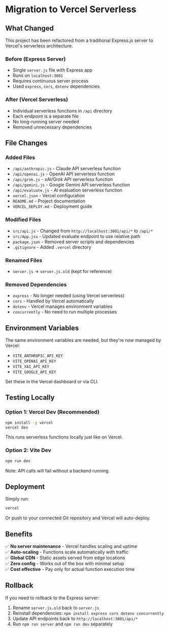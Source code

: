 # Migration to Vercel Serverless

## What Changed

This project has been refactored from a traditional Express.js server to Vercel's serverless architecture.

### Before (Express Server)
- Single `server.js` file with Express app
- Runs on `localhost:3001`
- Requires continuous server process
- Used `express`, `cors`, `dotenv` dependencies

### After (Vercel Serverless)
- Individual serverless functions in `/api` directory
- Each endpoint is a separate file
- No long-running server needed
- Removed unnecessary dependencies

## File Changes

### Added Files
- `/api/anthropic.js` - Claude API serverless function
- `/api/openai.js` - OpenAI API serverless function  
- `/api/grok.js` - xAI/Grok API serverless function
- `/api/gemini.js` - Google Gemini API serverless function
- `/api/evaluate.js` - AI evaluation serverless function
- `vercel.json` - Vercel configuration
- `README.md` - Project documentation
- `VERCEL_DEPLOY.md` - Deployment guide

### Modified Files
- `src/api.js` - Changed from `http://localhost:3001/api/*` to `/api/*`
- `src/App.jsx` - Updated evaluate endpoint to use relative path
- `package.json` - Removed server scripts and dependencies
- `.gitignore` - Added `.vercel` directory

### Renamed Files
- `server.js` → `server.js.old` (kept for reference)

### Removed Dependencies
- `express` - No longer needed (using Vercel serverless)
- `cors` - Handled by Vercel automatically
- `dotenv` - Vercel manages environment variables
- `concurrently` - No need to run multiple processes

## Environment Variables

The same environment variables are needed, but they're now managed by Vercel:

- `VITE_ANTHROPIC_API_KEY`
- `VITE_OPENAI_API_KEY`
- `VITE_XAI_API_KEY`
- `VITE_GOOGLE_API_KEY`

Set these in the Vercel dashboard or via CLI.

## Testing Locally

### Option 1: Vercel Dev (Recommended)
```bash
npm install -g vercel
vercel dev
```
This runs serverless functions locally just like on Vercel.

### Option 2: Vite Dev
```bash
npm run dev
```
Note: API calls will fail without a backend running.

## Deployment

Simply run:
```bash
vercel
```

Or push to your connected Git repository and Vercel will auto-deploy.

## Benefits

✅ **No server maintenance** - Vercel handles scaling and uptime  
✅ **Auto-scaling** - Functions scale automatically with traffic  
✅ **Global CDN** - Static assets served from edge locations  
✅ **Zero config** - Works out of the box with minimal setup  
✅ **Cost effective** - Pay only for actual function execution time  

## Rollback

If you need to rollback to the Express server:
1. Rename `server.js.old` back to `server.js`
2. Reinstall dependencies: `npm install express cors dotenv concurrently`
3. Update API endpoints back to `http://localhost:3001/api/*`
4. Run `npm run server` and `npm run dev` separately

